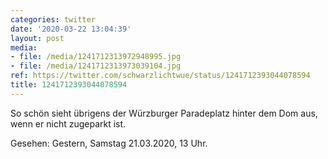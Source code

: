 ```yaml
---
categories: twitter
date: '2020-03-22 13:04:39'
layout: post
media:
- file: /media/1241712313972948995.jpg
- file: /media/1241712313973039104.jpg
ref: https://twitter.com/schwarzlichtwue/status/1241712393044078594
title: 1241712393044078594
---
```

So schön sieht übrigens der Würzburger Paradeplatz hinter dem Dom aus, wenn er nicht zugeparkt ist.



Gesehen: Gestern, Samstag 21.03.2020, 13 Uhr. 